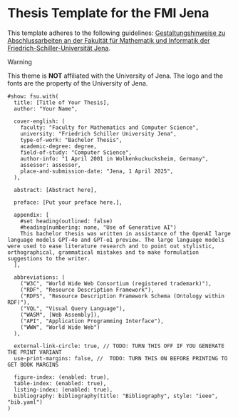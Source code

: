 # Thesis Template for the FMI Jena

This template adheres to the following guidelines: [Gestaltungshinweise zu Abschlussarbeiten an der Fakultät für Mathematik und Informatik der Friedrich-Schiller-Universität Jena](https://www.fmi.uni-jena.de/fmi_femedia/5973/gestaltungshinweise-abschlussarbeiten.pdf?nonactive=1&suffix=pdf).

> [!WARNING]
> This theme is **NOT** affiliated with the University of Jena. The logo and the fonts are the property of the University of Jena.

```typst
#show: fsu.with(
  title: [Title of Your Thesis],
  author: "Your Name",

  cover-english: (
    faculty: "Faculty for Mathematics and Computer Science",
    university: "Friedrich Schiller University Jena",
    type-of-work: "Bachelor Thesis",
    academic-degree: degree,
    field-of-study: "Computer Science",
    author-info: "1 April 2001 in Wolkenkuckucksheim, Germany",
    assessor: assessor,
    place-and-submission-date: "Jena, 1 April 2025",
  ),
  
  abstract: [Abstract here],
  
  preface: [Put your preface here.],
  
  appendix: [
    #set heading(outlined: false)
    #heading(numbering: none, "Use of Generative AI")
    This bachelor thesis was written in assistance of the OpenAI large language models GPT-4o and GPT-o1 preview. The large language models were used to ease literature research and to point out stylistic, orthographical, grammatical mistakes and to make formulation suggestions to the writer.
  ],
  
  abbreviations: (
    ("W3C", "World Wide Web Consortium (registered trademark)"),
    ("RDF", "Resource Description Framework"),
    ("RDFS", "Resource Description Framework Schema (Ontology within RDF)"),
    ("VQL", "Visual Query Language"),
    ("WASM", [Web Assembly]),
    ("API", "Application Programming Interface"),
    ("WWW", "World Wide Web")
  ),

  external-link-circle: true, // TODO: TURN THIS OFF IF YOU GENERATE THE PRINT VARIANT
  use-print-margins: false, //  TODO: TURN THIS ON BEFORE PRINTING TO GET BOOK MARGINS
  
  figure-index: (enabled: true),
  table-index: (enabled: true),
  listing-index: (enabled: true),
  bibliography: bibliography(title: "Bibliography", style: "ieee", "bib.yaml")
)
```
